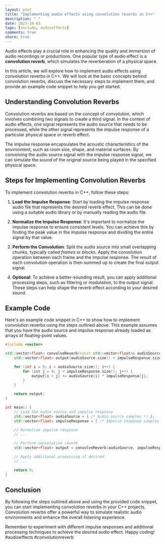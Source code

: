 ```yaml
---
layout: post
title: "Implementing audio effects using convolution reverbs in C++"
description: " "
date: 2023-10-03
tags: [include, audioeffects]
comments: true
share: true
---
```


Audio effects play a crucial role in enhancing the quality and immersion of audio recordings or productions. One popular type of audio effect is a **convolution reverb**, which simulates the reverberation of a physical space.

In this article, we will explore how to implement audio effects using convolution reverbs in C++. We will look at the basic concepts behind convolution reverbs, discuss the necessary steps to implement them, and provide an example code snippet to help you get started.

## Understanding Convolution Reverbs

Convolution reverbs are based on the concept of *convolution*, which involves combining two signals to create a third signal. In the context of audio effects, one signal represents the audio source that needs to be processed, while the other signal represents the impulse response of a particular physical space or reverb effect.

The impulse response encapsulates the acoustic characteristics of the environment, such as room size, shape, and material surfaces. By convolving the audio source signal with the impulse response signal, we can simulate the sound of the original source being played in the specified physical space.

## Steps for Implementing Convolution Reverbs

To implement convolution reverbs in C++, follow these steps:

1. **Load the Impulse Response**: Start by loading the impulse response audio file that represents the desired reverb effect. This can be done using a suitable audio library or by manually reading the audio file.

2. **Normalize the Impulse Response**: It's important to normalize the impulse response to ensure consistent levels. You can achieve this by finding the peak value in the impulse response and dividing the entire signal by that value.

3. **Perform the Convolution**: Split the audio source into small overlapping chunks, typically called *frames* or *blocks*. Apply the convolution operation between each frame and the impulse response. The result of each convolution operation is then summed up to create the final output signal.

4. **Optional**: To achieve a better-sounding result, you can apply additional processing steps, such as filtering or modulation, to the output signal. These steps can help shape the reverb effect according to your desired sound.

## Example Code

Here's an example code snippet in C++ to show how to implement convolution reverbs using the steps outlined above. This example assumes that you have the audio source and impulse response already loaded as arrays of floating-point values.

```cpp
#include <vector>

std::vector<float> convolveReverb(const std::vector<float>& audioSource, const std::vector<float>& impulseResponse) {
    std::vector<float> output(audioSource.size() + impulseResponse.size() - 1, 0.0f);

    for (int i = 0; i < audioSource.size(); i++) {
        for (int j = 0; j < impulseResponse.size(); j++) {
            output[i + j] += audioSource[i] * impulseResponse[j];
        }
    }

    return output;
}

int main() {
    // Load the audio source and impulse response
    std::vector<float> audioSource = { /* Audio source samples */ };
    std::vector<float> impulseResponse = { /* Impulse response samples */ };

    // Normalize impulse response
    // ...

    // Perform convolution reverb
    std::vector<float> output = convolveReverb(audioSource, impulseResponse);

    // Apply additional processing if desired
    // ...

    return 0;
}
```

## Conclusion

By following the steps outlined above and using the provided code snippet, you can start implementing convolution reverbs in your C++ projects. Convolution reverbs offer a powerful way to simulate realistic audio environments and enhance the overall listening experience.

Remember to experiment with different impulse responses and additional processing techniques to achieve the desired audio effect. Happy coding! #audioeffects #convolutionreverb